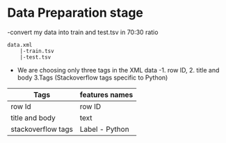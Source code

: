 # Data Preparation stage

-convert my data into train and test.tsv in 70:30 ratio

```
data.xml
    |-train.tsv
    |-test.tsv
```
- We are choosing only three tags in the XML data -1. row ID, 2. title and body 3.Tags
(Stackoverflow tags specific to Python)

|Tags|features names|
|-|-|
|row Id|row ID|
|title and body|text|
|stackoverflow tags|Label - Python|